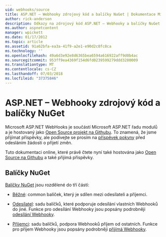 ```yaml
---
uid: webhooks/source
title: ASP.NET – Webhooky zdrojový kód a balíčky NuGet | Dokumentace Microsoftu
author: rick-anderson
description: Odkazy na zdrojový kód ASP.NET – Webhooky a balíčky NuGet
ms.author: aspnetcontent
manager: wpickett
ms.date: 01/17/2012
ms.topic: article
ms.assetid: 91a62bfa-ea3a-41f9-a2e1-e90d2c8fc8ca
ms.technology: ''
ms.openlocfilehash: 49a6d3e92e8d6365bea6594a616922aff9d0b4ac
ms.sourcegitcommit: 953ff9ea4369f154d6fd0239599279ddd3280009
ms.translationtype: MT
ms.contentlocale: cs-CZ
ms.lasthandoff: 07/03/2018
ms.locfileid: "37375846"
---
```

# <a name="aspnet-webhooks-source-code-and-nuget-packages"></a>ASP.NET – Webhooky zdrojový kód a balíčky NuGet

Microsoft ASP.NET WebHooks je součástí Microsoft ASP.NET řadu modulů a je hostovaný jako [Open Source projekt na Githubu](https://github.com/aspnet/WebHooks). To znamená, že jsme přijímat příspěvky, ale podívejte se prosím na [příspěvek pokyny](https://github.com/aspnet/Home/blob/master/CONTRIBUTING.md) před odesláním žádosti o přijetí změn.

Tuto dokumentaci online, které právě čtete nyní také hostována jako [Open Source na Githubu](http://docs.asp.net/en/latest/contribute/style-guide.html#style-guide) a také přijímá příspěvky.

## <a name="nuget-packages"></a>Balíčky NuGet

[Balíčky NuGet](https://nuget.org/packages?q=Microsoft.AspNet.WebHooks) jsou rozdělené do tří částí:

* [Běžné](https://www.nuget.org/packages?q=Microsoft.AspNet.WebHooks.Common): common balíček, který je sdílen mezi odesílateli a příjemci.

* [Odesílatel](https://www.nuget.org/packages?q=Microsoft.AspNet.WebHooks.Custom): sadu balíčků, které podporuje odesílání vlastních Webhooků do jiné. Funkce pro odesílání Webhooky jsou popsány podrobněji [odesílání Webhooky](sending/index.md).

* [Příjemci](https://www.nuget.org/packages?q=Microsoft.AspNet.WebHooks.Receivers): sadu balíčků, podpora Webhooků příjem od ostatních. Funkce pro příjem Webhooky jsou popsány podrobněji [přijímá Webhooky](receiving/index.md).
